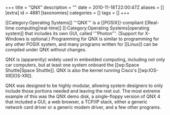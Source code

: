 +++
title = "QNX"
description = ""
date = 2010-11-18T22:00:47Z
aliases = []
[extra]
id = 4881
[taxonomies]
categories = []
tags = []
+++

[[Category:Operating Systems]]
'''QNX''' is a [[POSIX]]-compliant [[Real-time computing|real-time]] [[:Category:Operating Systems|operating system]] that includes its own GUI, called '''Photon'''. (Support for X-Windows is optional.) Programming for QNX is similar to programming for any other POSIX system, and many programs written for [[Linux]] can be compiled under QNX without changes.

QNX is (apparently) widely used in embedded computing, including not only car computers, but at least one system onboard the [[wp:Space Shuttle|Space Shuttle]]. QNX is also the kernel running Cisco's [[wp:IOS-XR|IOS-XR]].

QNX was designed to be highly modular, allowing system designers to only include those portions needed and leaving the rest out. The most extreme example of this was the QNX demo disk, a single-floppy version of QNX 4 that included a GUI, a web browser, a TCP/IP stack, either a generic network card driver or a generic modem driver, and a few other programs.
